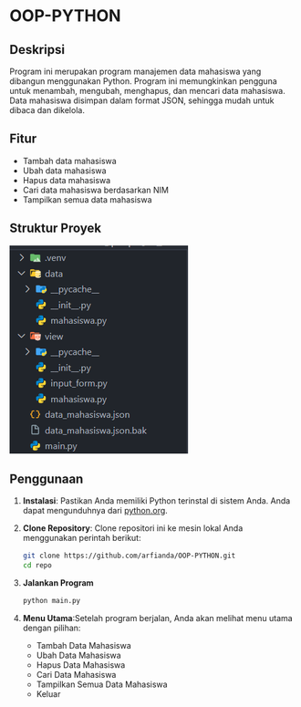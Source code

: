 # OOP-PYTHON

## Deskripsi
Program ini merupakan program manajemen data mahasiswa yang dibangun menggunakan Python. Program ini memungkinkan pengguna untuk menambah, mengubah, menghapus, dan mencari data mahasiswa. Data mahasiswa disimpan dalam format JSON, sehingga mudah untuk dibaca dan dikelola.

## Fitur
- Tambah data mahasiswa
- Ubah data mahasiswa
- Hapus data mahasiswa
- Cari data mahasiswa berdasarkan NIM
- Tampilkan semua data mahasiswa

## Struktur Proyek

![](lib/img/image.png)


## Penggunaan
1. **Instalasi**: Pastikan Anda memiliki Python terinstal di sistem Anda. Anda dapat mengunduhnya dari [python.org](https://www.python.org/downloads/).

2. **Clone Repository**: Clone repositori ini ke mesin lokal Anda menggunakan perintah berikut:
   ```bash
   git clone https://github.com/arfianda/OOP-PYTHON.git
   cd repo
   ```

3. **Jalankan Program**

    ```bash
    python main.py
    ```

4. **Menu Utama**:Setelah program berjalan, Anda akan melihat menu utama dengan pilihan:

    - Tambah Data Mahasiswa
    - Ubah Data Mahasiswa
    - Hapus Data Mahasiswa
    - Cari Data Mahasiswa
    - Tampilkan Semua Data Mahasiswa
    - Keluar



